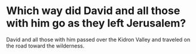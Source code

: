 # Which way did David and all those with him go as they left Jerusalem?

David and all those with him passed over the Kidron Valley and traveled on the road toward the wilderness.

